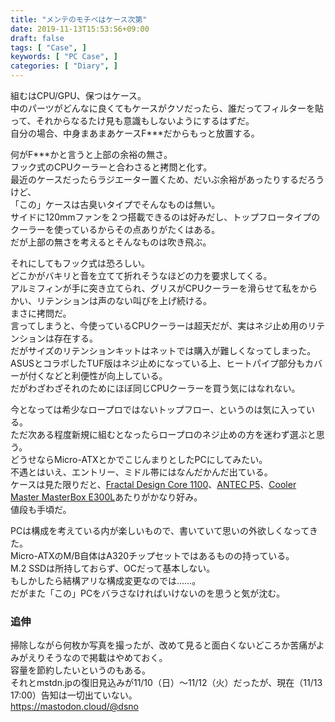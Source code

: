 ```yaml
---
title: "メンテのモチベはケース次第"
date: 2019-11-13T15:53:56+09:00
draft: false
tags: [ "Case", ]
keywords: [ "PC Case", ]
categories: [ "Diary", ]
---
```


組むはCPU/GPU、保つはケース。  
中のパーツがどんなに良くてもケースがクソだったら、誰だってフィルターを貼って、それからなるたけ見も意識もしないようにするはずだ。  
自分の場合、中身まあまあケースF***だからもっと放置する。  

何がF***かと言うと上部の余裕の無さ。  
フック式のCPUクーラーと合わさると拷問と化す。  
最近のケースだったらラジエーター置くため、だいぶ余裕があったりするだろうけど、  
「この」ケースは古臭いタイプでそんなものは無い。  
サイドに120mmファンを２つ搭載できるのは好みだし、トップフロータイプのクーラーを使っているからその点ありがたくはある。  
だが上部の無さを考えるとそんなものは吹き飛ぶ。  

それにしてもフック式は恐ろしい。  
どこかがバキリと音を立てて折れそうなほどの力を要求してくる。  
アルミフィンが手に突き立てられ、グリスがCPUクーラーを滑らせて私をからかい、リテンションは声のない叫びを上げ続ける。  
まさに拷問だ。  
言ってしまうと、今使っているCPUクーラーは超天だが、実はネジ止め用のリテンションは存在する。  
だがサイズのリテンションキットはネットでは購入が難しくなってしまった。  
ASUSとコラボしたTUF版はネジ止めになっている上、ヒートパイプ部分もカバーが付くなどと利便性が向上している。  
だがわざわざそれのためにほぼ同じCPUクーラーを買う気にはなれない。  

今となっては希少なロープロではないトップフロー、というのは気に入っている。  
ただ次ある程度新規に組むとなったらロープロのネジ止めの方を迷わず選ぶと思う。  
どうせならMicro-ATXとかでこじんまりとしたPCにしてみたい。  
不遇とはいえ、エントリー、ミドル帯にはなんだかんだ出ている。  
ケースは見た限りだと、[Fractal Design Core 1100](https://www.fractal-design.com/ja/products/cases/core/core-1100/black/)、[ANTEC P5](https://www.antec.com/product/case/p5.php)、[Cooler Master MasterBox E300L](https://www.coolermaster.com/catalog/cases/mini-tower/masterbox-e300l/)あたりがかなり好み。  
値段も手頃だ。  

PCは構成を考えている内が楽しいもので、書いていて思いの外欲しくなってきた。  
Micro-ATXのM/B自体はA320チップセットではあるものの持っている。  
M.2 SSDは所持しておらず、OCだって基本しない。  
もしかしたら結構アリな構成変更なのでは……。  
だがまた「この」PCをバラさなければいけないのを思うと気が沈む。  

### 追伸
掃除しながら何枚か写真を撮ったが、改めて見ると面白くないどころか苦痛がよみがえりそうなので掲載はやめておく。  
容量を節約したいというのもある。  
それとmstdn.jpの復旧見込みが11/10（日）〜11/12（火）だったが、現在（11/13 17:00）告知は一切出ていない。  
<https://mastodon.cloud/@dsno>  